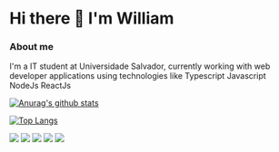 # Hi there 👋 I'm William 

### About me
I'm a IT student at Universidade Salvador, currently working with web developer applications using technologies like Typescript Javascript NodeJs ReactJs


[![Anurag's github stats](https://github-readme-stats.vercel.app/api?username=smurf455&count_private=true&show_icons=true&theme=radical)](https://github.com/smurf455/)

[![Top Langs](https://github-readme-stats.vercel.app/api/top-langs/?username=smurf455&layout=compact&theme=radical)](https://github.com/smurf455/)

![](https://img.shields.io/badge/Technology-Typescript-informational?style=flat&logo=typescript&logoColor=white&color=D83A7C&labelColor=141321)
![](https://img.shields.io/badge/Technology-Javascript-informational?style=flat&logo=javascript&logoColor=white&color=D83A7C&labelColor=141321)
![](https://img.shields.io/badge/Technology-NodeJs-informational?style=flat&logo=nodejs&logoColor=white&color=D83A7C&labelColor=141321)
![](https://img.shields.io/badge/Technology-ReactJs-informational?style=flat&logo=react&logoColor=white&color=D83A7C&labelColor=141321)
![](https://img.shields.io/badge/Technology-PHP-informational?style=flat&logo=PHP&logoColor=white&color=D83A7C&labelColor=141321)


